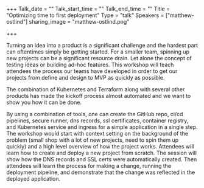+++
Talk_date = ""
Talk_start_time = ""
Talk_end_time = ""
Title = "Optimizing time to first deployment"
Type = "talk"
Speakers = ["matthew-ostlind"]
sharing_image = "matthew-ostlind.png"

+++

Turning an idea into a product is a significant challenge and the hardest part can oftentimes simply be getting started. For a smaller team, spinning up new projects can be a significant resource drain. Let alone the concept of testing ideas or building ad-hoc features. This workshop will teach attendees the process our teams have developed in order to get our projects from define and design to MVP as quickly as possible. 

The combination of Kubernetes and Terraform along with several other products has made the kickoff process almost automated and we want to show you how it can be done. 

By using a combination of tools, one can create the GitHub repo, ci/cd pipelines, secure runner, dns records, ssl certificates, container registry, and Kubernetes service and ingress for a simple application in a single step. The workshop would start with context setting on the background of the problem (small shop with a lot of new projects, need to spin them up quickly) and a high level overview of how the project works. Attendees will learn how to create and deploy a new project from scratch. The session will show how the DNS records and SSL certs were automatically created. Then attendees will learn the process for making a change, running the deployment pipeline, and demonstrate that the change was reflected in the deployed application.